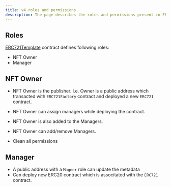 ```yaml
---
title: v4 roles and permissions
description: The page describes the roles and permissions present in ERC721Template contract.
---
```


## Roles

[ERC721Template](https://github.com/oceanprotocol/contracts/blob/v4Hardhat/contracts/templates/ERC721Template.sol) contract defines following roles:

- NFT Owner
- Manager

## NFT Owner

- NFT Owner is the publisher. I.e. Owner is a public address which transacted with `ERC721Factory` contract and deployed a new `ERC721` contract.

- NFT Owner can assign managers while deploying the contract.
- NFT Owner is also added to the Managers.
- NFT Owner can add/remove Managers.
- Clean all permissions

## Manager

- A public address with a `Magner` role can update the metadata
- Can deploy new ERC20 contract which is associtated with the `ERC721` contract.
